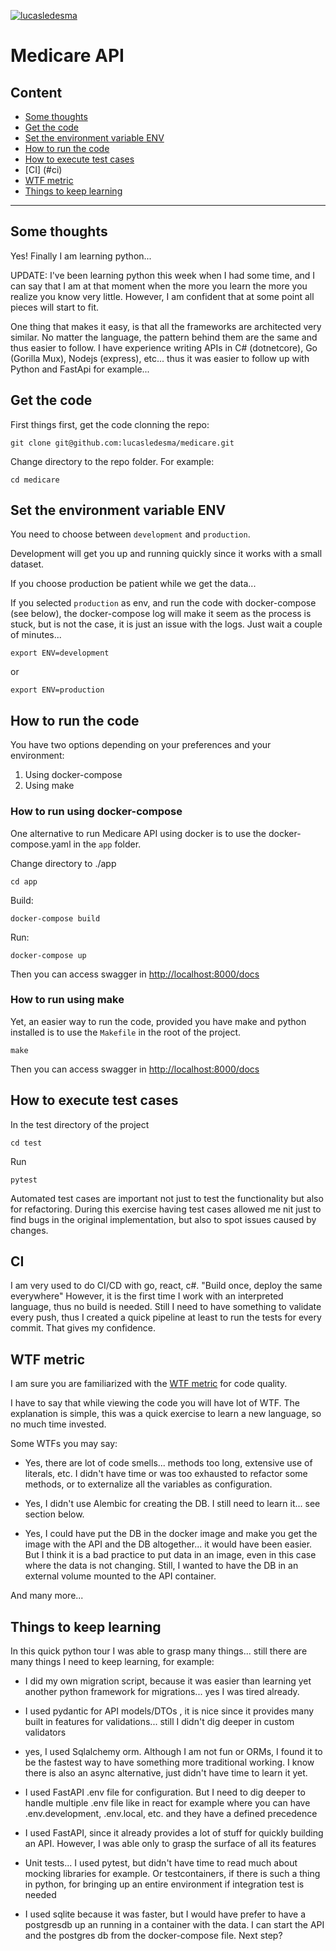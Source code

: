 [![lucasledesma](https://circleci.com/gh/lucasledesma/medicare.svg?style=svg&circle-token=7b83526a5c4cccab4003d4135fff4b9b97f77486)](https://app.circleci.com/pipelines/github/lucasledesma/medicare)

# Medicare API

## Content

* [Some thoughts](#some-thoughts)
* [Get the code](#Get-the-code)
* [Set the environment variable ENV](#set-the-environment-variable-env)
* [How to run the code](#how-to-run)
* [How to execute test cases](#how-to-execute-test-cases)
* [CI] (#ci)
* [WTF metric](#wtf-metric)
* [Things to keep learning](#things-to-keep-learning)

***

## Some thoughts

Yes! Finally I am learning python... 

UPDATE: I've been learning python this week when I had some time, and I can say that I am at that moment when the more you learn the more you realize you know very little. However, I am confident that at some point all pieces will start to fit. 

One thing that makes it easy, is that all the frameworks are architected very similar. No matter the language, the pattern behind them are the same and thus easier to follow. I have experience writing APIs in C# (dotnetcore), Go (Gorilla Mux), Nodejs (express), etc... thus it was easier to follow up with Python and FastApi for example...

## Get the code

First things first, get the code clonning the repo:

```git clone git@github.com:lucasledesma/medicare.git```

Change directory to the repo folder. For example:

```cd medicare```

## Set the environment variable ENV

You need to choose between ```development``` and ```production```.

Development will get you up and running quickly since it works with a small dataset.

If you choose production be patient while we get the data... 

If you selected ```production``` as env, and run the code with docker-compose (see below), the docker-compose log will make it seem as the process is stuck, but is not the case, it is just an issue with the logs. Just wait a couple of minutes...

```export ENV=development```

or

```export ENV=production```

## How to run the code

You have two  options depending on your preferences and your environment:

1. Using docker-compose
2. Using make

### How to run using docker-compose

One alternative to run Medicare API using docker is to use the docker-compose.yaml in the ```app``` folder.

Change directory to ./app

```cd app```

Build:

```docker-compose build```

Run:

```docker-compose up```


Then you can access swagger in [http://localhost:8000/docs](http://localhost:8000/docs)

### How to run using make

Yet, an easier way to run the code, provided you have make and python installed is to use the ```Makefile``` in the root of the project.

```make```

Then you can access swagger in [http://localhost:8000/docs](http://localhost:8000/docs)

## How to execute test cases

In the test directory of the project

```cd test```

Run

```pytest```

Automated test cases are important not just to test the functionality but also for refactoring. During this exercise having test cases allowed me nit just to find bugs in the original implementation, but also to spot issues caused by changes.

## CI

I am very used to do CI/CD with go, react, c#. "Build once, deploy the same everywhere"
However, it is the first time I work with an interpreted language, thus no build is needed. Still I need to have something to validate every push, thus I created a quick pipeline at least to run the tests for every commit. That gives my confidence.

## WTF metric

I am sure you are familiarized with the [WTF metric](http://reviewthecode.blogspot.com/2016/01/wtf-per-minute-actual-measurement-for.html#:~:text=WTF%20Per%20Minute%20%2D%20An%20Actual%20Measurement%20for%20Code%20Quality,-Cars%20have%20MPH&text=The%20better%20the%20car%20the,per%20minute%2C%20aka%20code%20quality) for code quality.

I have to say that while viewing the code you will have lot of WTF. The explanation is simple, this was a quick exercise to learn a new language, so no much time invested.

Some WTFs you may say:

* Yes, there are lot of code smells... methods too long, extensive use of literals, etc. I didn't have time or was too exhausted to refactor some methods, or to externalize all the variables as configuration.

* Yes, I didn't use Alembic for creating the DB. I still need to learn it... see section below.

* Yes, I could have put the DB in the docker image and make you get the image with the API and the DB altogether... it would have been easier. But I think it is a bad practice to put data in an image, even in this case where the data is not changing. Still, I wanted to have the DB in an external volume mounted to the API container.

And many more...

## Things to keep learning

In this quick python tour I was able to grasp many things... still there are many things I need to keep learning, for example:

* I did my own migration script, because it was easier than learning yet another python framework for migrations... yes I was tired already. 

* I used pydantic for API models/DTOs , it is nice since it provides many built in features for validations... still I didn't dig deeper in custom validators

* yes, I used Sqlalchemy orm. Although I am not fun or ORMs, I found it to be the fastest way to have something more traditional working. I know there is also an async alternative, just didn't have time to learn it yet.

* I used FastAPI .env file for configuration. But I need to dig deeper to handle multiple .env file like in react for example where you can have .env.development, .env.local, etc. and they have a defined precedence

* I used FastAPI, since it already provides a lot of stuff for quickly building an API. However, I was able only to grasp the surface of all its features

* Unit tests... I used pytest, but didn't have time to read much about mocking libraries for example. Or testcontainers, if there is such a thing in python, for bringing up an entire environment if integration test is needed

* I used sqlite because it was faster, but I would have prefer to have a postgresdb up an running in a container with the data. I can start the API and the postgres db from the docker-compose file. Next step?


